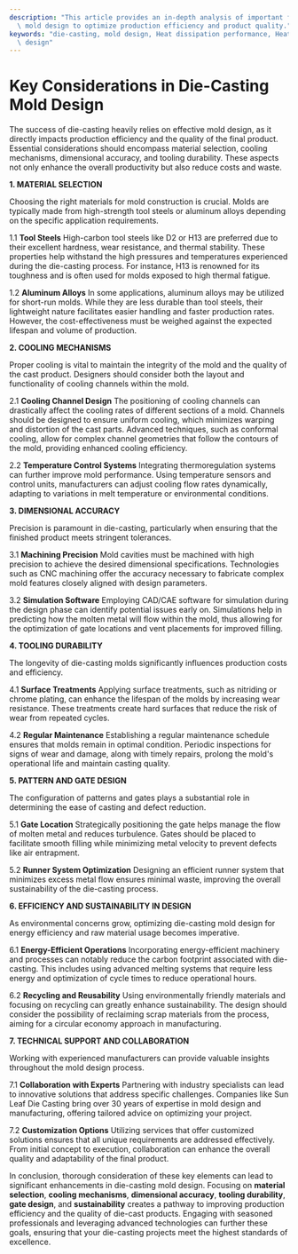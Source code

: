 ```yaml
---
description: "This article provides an in-depth analysis of important factors involved in die-casting\
  \ mold design to optimize production efficiency and product quality."
keywords: "die-casting, mold design, Heat dissipation performance, Heat dissipation optimization\
  \ design"
---
```

# Key Considerations in Die-Casting Mold Design

The success of die-casting heavily relies on effective mold design, as it directly impacts production efficiency and the quality of the final product. Essential considerations should encompass material selection, cooling mechanisms, dimensional accuracy, and tooling durability. These aspects not only enhance the overall productivity but also reduce costs and waste.

**1. MATERIAL SELECTION**

Choosing the right materials for mold construction is crucial. Molds are typically made from high-strength tool steels or aluminum alloys depending on the specific application requirements. 

1.1 **Tool Steels**
High-carbon tool steels like D2 or H13 are preferred due to their excellent hardness, wear resistance, and thermal stability. These properties help withstand the high pressures and temperatures experienced during the die-casting process. For instance, H13 is renowned for its toughness and is often used for molds exposed to high thermal fatigue. 

1.2 **Aluminum Alloys**
In some applications, aluminum alloys may be utilized for short-run molds. While they are less durable than tool steels, their lightweight nature facilitates easier handling and faster production rates. However, the cost-effectiveness must be weighed against the expected lifespan and volume of production.

**2. COOLING MECHANISMS**

Proper cooling is vital to maintain the integrity of the mold and the quality of the cast product. Designers should consider both the layout and functionality of cooling channels within the mold.

2.1 **Cooling Channel Design**
The positioning of cooling channels can drastically affect the cooling rates of different sections of a mold. Channels should be designed to ensure uniform cooling, which minimizes warping and distortion of the cast parts. Advanced techniques, such as conformal cooling, allow for complex channel geometries that follow the contours of the mold, providing enhanced cooling efficiency.

2.2 **Temperature Control Systems**
Integrating thermoregulation systems can further improve mold performance. Using temperature sensors and control units, manufacturers can adjust cooling flow rates dynamically, adapting to variations in melt temperature or environmental conditions.

**3. DIMENSIONAL ACCURACY**

Precision is paramount in die-casting, particularly when ensuring that the finished product meets stringent tolerances. 

3.1 **Machining Precision**
Mold cavities must be machined with high precision to achieve the desired dimensional specifications. Technologies such as CNC machining offer the accuracy necessary to fabricate complex mold features closely aligned with design parameters.

3.2 **Simulation Software**
Employing CAD/CAE software for simulation during the design phase can identify potential issues early on. Simulations help in predicting how the molten metal will flow within the mold, thus allowing for the optimization of gate locations and vent placements for improved filling.

**4. TOOLING DURABILITY**

The longevity of die-casting molds significantly influences production costs and efficiency.

4.1 **Surface Treatments**
Applying surface treatments, such as nitriding or chrome plating, can enhance the lifespan of the molds by increasing wear resistance. These treatments create hard surfaces that reduce the risk of wear from repeated cycles.

4.2 **Regular Maintenance**
Establishing a regular maintenance schedule ensures that molds remain in optimal condition. Periodic inspections for signs of wear and damage, along with timely repairs, prolong the mold's operational life and maintain casting quality.

**5. PATTERN AND GATE DESIGN**

The configuration of patterns and gates plays a substantial role in determining the ease of casting and defect reduction.

5.1 **Gate Location**
Strategically positioning the gate helps manage the flow of molten metal and reduces turbulence. Gates should be placed to facilitate smooth filling while minimizing metal velocity to prevent defects like air entrapment.

5.2 **Runner System Optimization**
Designing an efficient runner system that minimizes excess metal flow ensures minimal waste, improving the overall sustainability of the die-casting process. 

**6. EFFICIENCY AND SUSTAINABILITY IN DESIGN**

As environmental concerns grow, optimizing die-casting mold design for energy efficiency and raw material usage becomes imperative.

6.1 **Energy-Efficient Operations**
Incorporating energy-efficient machinery and processes can notably reduce the carbon footprint associated with die-casting. This includes using advanced melting systems that require less energy and optimization of cycle times to reduce operational hours.

6.2 **Recycling and Reusability**
Using environmentally friendly materials and focusing on recycling can greatly enhance sustainability. The design should consider the possibility of reclaiming scrap materials from the process, aiming for a circular economy approach in manufacturing.

**7. TECHNICAL SUPPORT AND COLLABORATION**

Working with experienced manufacturers can provide valuable insights throughout the mold design process.

7.1 **Collaboration with Experts**
Partnering with industry specialists can lead to innovative solutions that address specific challenges. Companies like Sun Leaf Die Casting bring over 30 years of expertise in mold design and manufacturing, offering tailored advice on optimizing your project.

7.2 **Customization Options**
Utilizing services that offer customized solutions ensures that all unique requirements are addressed effectively. From initial concept to execution, collaboration can enhance the overall quality and adaptability of the final product.

In conclusion, thorough consideration of these key elements can lead to significant enhancements in die-casting mold design. Focusing on **material selection**, **cooling mechanisms**, **dimensional accuracy**, **tooling durability**, **gate design**, and **sustainability** creates a pathway to improving production efficiency and the quality of die-cast products. Engaging with seasoned professionals and leveraging advanced technologies can further these goals, ensuring that your die-casting projects meet the highest standards of excellence.
